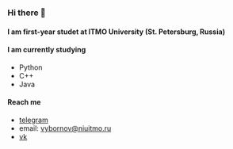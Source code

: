 ### Hi there 👋

#### I am first-year studet at ITMO University (St. Petersburg, Russia)

#### I am currently studying 
  - Python
  - C++
  - Java
#### Reach me 
  - [telegram](https://t.me/vanerk)
  - email: vybornov@niuitmo.ru
  - [vk](https://vk.com/vanerk)
